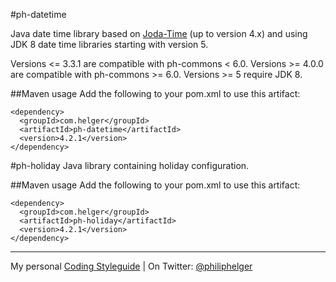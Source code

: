 #ph-datetime

Java date time library based on [Joda-Time](http://www.joda.org/joda-time/) (up to version 4.x) and using JDK 8 date time libraries starting with version 5.


Versions <= 3.3.1 are compatible with ph-commons < 6.0.
Versions >= 4.0.0 are compatible with ph-commons >= 6.0.
Versions >= 5 require JDK 8.

##Maven usage
Add the following to your pom.xml to use this artifact:
```
<dependency>
  <groupId>com.helger</groupId>
  <artifactId>ph-datetime</artifactId>
  <version>4.2.1</version>
</dependency>
```

#ph-holiday
Java library containing holiday configuration.

##Maven usage
Add the following to your pom.xml to use this artifact:
```
<dependency>
  <groupId>com.helger</groupId>
  <artifactId>ph-holiday</artifactId>
  <version>4.2.1</version>
</dependency>
```

---

My personal [Coding Styleguide](https://github.com/phax/meta/blob/master/CodeingStyleguide.md) |
On Twitter: <a href="https://twitter.com/philiphelger">@philiphelger</a>
